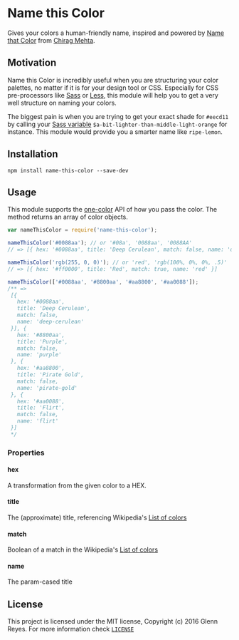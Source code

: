 # Name this Color
Gives your colors a human-friendly name, inspired and powered by [Name that Color](http://chir.ag/projects/ntc) from [Chirag Mehta](http://chir.ag/about).

## Motivation
Name this Color is incredibly useful when you are structuring your color palettes, no matter if it is for your design tool or CSS. Especially for CSS pre-processors like [Sass](http://sass-lang.com/) or [Less](http://lesscss.org/), this module will help you to get a very well structure on naming your colors.

The biggest pain is when you are trying to get your exact shade for ```#eecd11``` by calling your [Sass variable](http://sass-lang.com/guide#topic-2) ```$a-bit-lighter-than-middle-light-orange``` for instance.
This module would provide you a smarter name like ```ripe-lemon```.


## Installation
```
npm install name-this-color --save-dev
```

## Usage
This module supports the [one-color](https://github.com/One-com/one-color#api-overview) API of how you pass the color. The method returns an array of color objects.
```js
var nameThisColor = require('name-this-color');

nameThisColor('#0088aa'); // or '#08a', '0088aa', '0088AA'
// => [{ hex: '#0088aa', title: 'Deep Cerulean', match: false, name: 'deep-cerulean' }]

nameThisColor('rgb(255, 0, 0)'); // or 'red', 'rgb(100%, 0%, 0%, .5)'
// => [{ hex: '#ff0000', title: 'Red', match: true, name: 'red' }]

nameThisColor(['#0088aa', '#8800aa', '#aa8800', '#aa0088']);
/** =>
 [{
   hex: '#0088aa',
   title: 'Deep Cerulean',
   match: false,
   name: 'deep-cerulean'
 }], {
   hex: '#8800aa',
   title: 'Purple',
   match: false,
   name: 'purple'
 }, {
   hex: '#aa8800',
   title: 'Pirate Gold',
   match: false,
   name: 'pirate-gold'
 }, {
   hex: '#aa0088',
   title: 'Flirt',
   match: false,
   name: 'flirt'
 }]
 */
```

### Properties

#### hex
A transformation from the given color to a HEX.

#### title
The (approximate) title, referencing Wikipedia's [List of colors](https://en.wikipedia.org/wiki/Lists_of_colors)

#### match
Boolean of a match in the Wikipedia's [List of colors](https://en.wikipedia.org/wiki/Lists_of_colors)

#### name
The param-cased title


## License
This project is licensed under the MIT license, Copyright (c) 2016 Glenn Reyes. For more information check [```LICENSE```](LICENSE)
